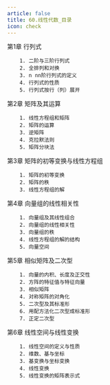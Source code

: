 ```yaml
---
article: false
title: 60.线性代数_目录
icon: check
---
```




第1章 行列式
```text
    1. 二阶与三阶行列式
    2. 全排列和对换
    3. n nn阶行列式的定义
    4. 行列式的性质
    5. 行列式按行（列）展开
```

第2章 矩阵及其运算
```text
    1. 线性方程组和矩阵
    2. 矩阵的运算
    3. 逆矩阵
    4. 克拉默法则
    5. 矩阵分块法
```

第3章 矩阵的初等变换与线性方程组
```text
    1. 矩阵的初等变换
    2. 矩阵的秩
    3. 线性方程组的解
```

第4章 向量组的线性相关性
```text
    1. 向量组及其线性组合
    2. 向量组的线性相关性
    3. 向量组的秩
    4. 线性方程组的解的结构
    5. 向量空间
```

第5章 相似矩阵及二次型
```text
    1. 向量的内积、长度及正交性
    2. 方阵的特征值与特征向量
    3. 相似矩阵
    4. 对称矩阵的对角化
    5. 二次型及其标准形
    6. 用配方法化二次型成标准形
    7. 正定二次型
```

第6章 线性空间与线性变换
```text
    1. 线性空间的定义与性质
    2. 维数、基与坐标
    3. 基变换与坐标变换
    4. 线性变换
    5. 线性变换的矩阵表示式
```





